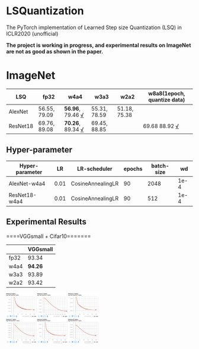 # LSQuantization
The PyTorch implementation of Learned Step size Quantization (LSQ) in ICLR2020 (unofficial)

**The project is working in progress, and experimental results on ImageNet are not as good as shown in the paper.**


# ImageNet
| **LSQ**  | fp32         | w4a4 | w3a3 | w2a2 | w8a8(1epoch, quantize data) |
|----------|--------------|------|------|------|--------------|
| AlexNet  | 56.55, 79.09 | **56.96**, 79.46 [√](https://tensorboard.dev/experiment/MNSkwpg9SJySk201OqJLhw/) | 55.31, 78.59 |  51.18, 75.38 | |
| ResNet18 | 69.76, 89.08 | **70.26**, 89.34 [√](https://tensorboard.dev/experiment/bRQtjRFDRHGbJyQ6Jd3ztQ/) | 69.45, 88.85  |      | 69.68  88.92 [√](https://tensorboard.dev/experiment/jqrFL5q1QwSZRz3wSW6LQw/) |

## Hyper-parameter
| Hyper-parameter | LR   | LR-scheduler      | epochs | batch-size | wd   |
|-----------------|------|-------------------|--------|------------|------|
| AlexNet-w4a4    | 0.01 | CosineAnnealingLR | 90     | 2048       | 1e-4 |
| ResNet18-w4a4   | 0.01 | CosineAnnealingLR | 90     | 512        | 1e-4 |

## Experimental Results
====VGGsmall + Cifar10=======

|      | VGGsmall |
|------|----------|
| fp32 | 93.34    |
| w4a4 | **94.26**    |
| w3a3 | 93.89    |
| w2a2 | 93.42    |
<img src="alpha_curve.png" width="50%" height="50%">


